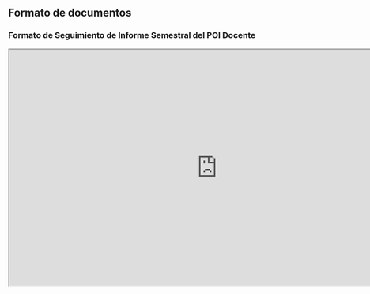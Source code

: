 ## Formato de documentos


### Formato de Seguimiento de Informe Semestral del POI Docente

<iframe width="840" height="480" scrolling="no" src="https://corc-my.sharepoint.com/personal/christhofer_gutierrez846_std_uni_edu_ni/_layouts/15/Doc.aspx?sourcedoc={9f0794d0-ca69-4ece-ac85-e4a54b11c4cf}&action=embedview&AllowTyping=True&wdHideGridlines=True&wdHideHeaders=True&wdDownloadButton=True&wdInConfigurator=True"></iframe>

